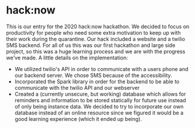 # hack:now 
This is our entry for the 2020 hack:now hackathon. We decided to focus on productivity for people who need some extra motivation to keep up with their work during the quarantine. Our hack included a website and a twilio SMS backend. For all of us this was our first hackathon and large side project, so this was a huge learning process and we are with the progress we've made. A little details on the implementation:

- We utilized twilio's API in order to communicate with a users phone and our backend server. We chose SMS because of the accessibility.
- Incorporated the Spark library in order for the backend to be able to communicate with the twilio API and our webserver
- Created a (currently unsecure, but working) database which allows for reminders and information to be stored statically for future use instead of only being instance data. We decided to try to incorporate our own database instead of an online resource since we figured it would be a good learning experience (which it ended up being).
